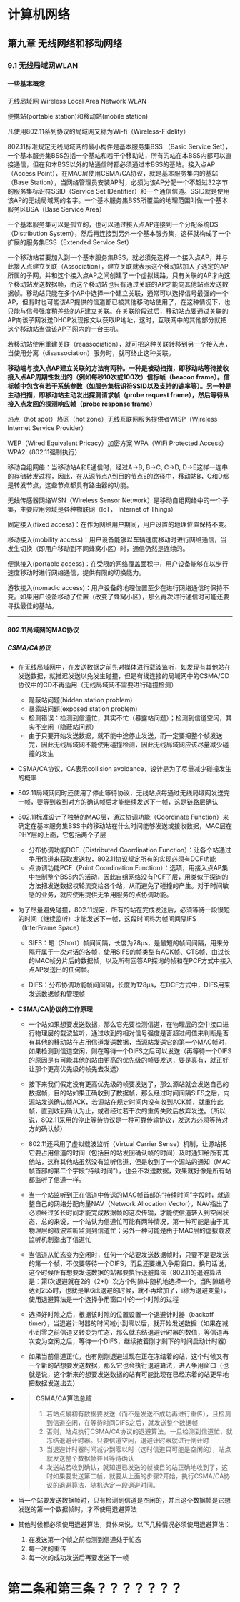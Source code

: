 # 计算机网络

## 第九章 无线网络和移动网络

### 9.1 无线局域网WLAN

#### 一些基本概念

无线局域网 Wireless Local Area Network WLAN

便携站(portable station)和移动站(mobile station)

凡使用802.11系列协议的局域网又称为Wi-fi（Wireless-Fidelity）

802.11标准规定无线局域网的最小构件是基本服务集BSS （Basic Service Set），一个基本服务集BSS包括一个基站和若干个移动站，所有的站在本BSS内都可以直接通信，但在和本BSS以外的站通信时都必须通过本BSS的基站。接入点AP （Access Point），在MAC层使用CSMA/CA协议，就是基本服务集内的基站（Base Station），当网络管理员安装AP时，必须为该AP分配一个不超过32字节的服务集标识符SSID（Service Set IDentifier）和一个通信信道。SSID就是使用该AP的无线局域网的名字。一个基本服务集BSS所覆盖的地理范围叫做一个基本服务区BSA（Base Service Area）

一个基本服务集可以是孤立的，也可以通过接入点AP连接到一个分配系统DS（Distribution System），然后再连接到另外一个基本服务集，这样就构成了一个扩展的服务集ESS（Extended Service Set）

一个移动站若要加入到一个基本服务集BSS，就必须先选择一个接入点AP，并与此接入点建立关联（Association），建立关联就表示这个移动站加入了选定的AP所属的子网，并和这个接入点AP之间创建了一个虚拟线路，只有关联的AP才向这个移动站发送数据帧，而这个移动站也只有通过关联的AP才能向其他站点发送数据帧。移动站只能在多个AP中选择一个建立关联，通常可以选择信号最强的一个AP，但有时也可能该AP提供的信道都已被其他移动站使用了，在这种情况下，也只能与信号强度稍差些的AP建立关联。在关联阶段过后，移动站点要通过关联的AP向该子网发送DHCP发现报文以获取IP地址，这时，互联网中的其他部分就把这个移动站当做该AP子网内的一台主机。

若移动站使用重建关联（reassociation），就可把这种关联转移到另一个接入点，当使用分离（disassociation）服务时，就可终止这种关联。

**移动端与接入点AP建立关联的方法有两种。一种是被动扫描，即移动站等待接收接入点AP周期性发出的（例如每秒10次或100次）信标帧（beacon frame）。信标帧中包含有若干系统参数（如服务集标识符SSID以及支持的速率等）。另一种是主动扫描，即移动站主动发出探测请求帧（probe request frame），然后等待从接入点发回的探测响应帧（probe response frame）**

热点（hot spot）热区（hot zone）无线互联网服务提供者WISP（Wireless Internet Service Provider）

WEP（Wired Equivalent Pricacy）加密方案  WPA（WiFi Protected Access） WPA2（802.11强制执行）

移动自组网络：当移动站A和E通信时，经过A->B, B->C, C->D, D->E这样一连串的存储转发过程，因此，在从源节点A到目的节点E的路径中，移动站B，C和D都是转发节点，这些节点都具有路由器的功能。

无线传感器网络WSN（Wireless Sensor Network）是移动自组网络中的一个子集，主要应用领域是各种物联网（IoT， Internet of Things）

固定接入(fixed access)：在作为网络用户期间，用户设置的地理位置保持不变。

移动接入(mobility access)：用户设备能够以车辆速度移动时进行网络通信，当发生切换（即用户移动到不同蜂窝小区）时，通信仍然是连续的。

便携接入(portable access)：在受限的网络覆盖面积中，用户设备能够在以步行速度移动时进行网络通信，提供有限的切换能力。

游牧接入(nomadic access)：用户设备的地理位置至少在进行网络通信时保持不变。如果用户设备移动了位置（改变了蜂窝小区），那么再次进行通信时可能还要寻找最佳的基站。

***

#### 802.11局域网的MAC协议

##### CSMA/CA协议

+ 在无线局域网中，在发送数据之前先对媒体进行载波监听，如发现有其他站在发送数据，就推迟发送以免发生碰撞，但是有线连接的局域网中的CSMA/CD协议中的CD不再适用（无线局域网不需要进行碰撞检测）
  + 隐蔽站问题(hidden station problem)
  + 暴露站问题(exposed station problem)
  + 检测错误：检测到信道忙，其实不忙（暴露站问题）；检测到信道空闲，其实不空闲（隐蔽站问题）
  + 由于只要开始发送数据，就不能中途停止发送，而一定要把整个帧发送完，因此无线局域网不能使用碰撞检测，因此无线局域网应该尽量减少碰撞的发生

+ CSMA/CA协议，CA表示collision avoidance，设计是为了尽量减少碰撞发生的概率

+ 802.11局域网同时还使用了停止等待协议，无线站点每通过无线局域网发送完一帧，要等到收到对方的确认帧后才能继续发送下一帧，这是链路层确认

+ 802.11标准设计了独特的MAC层，通过协调功能（Coordinate Function）来确定在基本服务集BSS中的移动站在什么时间能够发送或接收数据，MAC层在PHY层的上面，它包括两个子层

  + 分布协调功能DCF（Distributed Coordination Function）：让各个站通过争用信道来获取发送权，802.11协议规定所有的实现必须有DCF功能
  + 点协调功能PCF（Point Coordination Function）：选项，用接入点AP集中控制整个BSS内的活动，因此自组网络没有PCF子层，用类似于探询的方法把发送数据权轮流交给各个站，从而避免了碰撞的产生。对于时间敏感的业务，就应使用提供无争用服务的点协调功能。

+ 为了尽量避免碰撞，802.11规定，所有的站在完成发送后，必须等待一段很短的时间（继续监听）才能发送下一帧，这段时间称为帧间间隔IFS（InterFrame Space）

  + SIFS：短（Short）帧间间隔，长度为28μs，是最短的帧间间隔，用来分隔开属于一次对话的各帧，使用SIFS的帧类型有ACK帧、CTS帧、由过长的MAC帧分片后的数据帧，以及所有回答AP探询的帧和在PCF方式中接入点AP发送出的任何帧。

  + DIFS：分布协调功能帧间间隔，长度为128μs，在DCF方式中，DIFS用来发送数据帧和管理帧

+ **CSMA/CA协议的工作原理**

  + 一个站如果想要发送数据，那么它先要检测信道，在物理层的空中接口进行物理层的载波监听，通过收到的相对信号强度是否超过阈值来判断是否有其他的移动站在占用信道发送数据，当源站发送它的第一个MAC帧时，如果检测到信道空闲，则在等待一个DIFS之后可以发送（再等待一个DIFS的原因是有可能其他的站由更高的优先级的帧要发送，要是真有，就正好让那个更高优先级的帧先去发送）
  + 接下来我们假定没有更高优先级的帧要发送了，那么源站就会发送自己的数据帧，目的站如果正确收到了数据帧，那么经过时间间隔SIFS之后，向源站发送确认帧ACK，若源站在规定时间内没有收到ACK帧，就重传此帧，直到收到确认为止，或者经过若干次的重传失败后放弃发送。（所以说，802.11采用的停止等待协议是一种可靠传输协议，发送方必须等待对方的确认帧）
  + 802.11还采用了虚拟载波监听（Virtual Carrier Sense）机制，让源站把它要占用信道的时间（包括目的站发回确认帧的时间）及时通知给所有其他站，这样其他站虽然没有监听信道，但是收到了一个源站的通知（MAC帧首部的第二个字段“持续时间”），也会不发送数据，效果就好像是所有站都监听了信道一样。
  + 当一个站监听到正在信道中传送的MAC帧首部的“持续时间”字段时，就调整自己的网络分配向量NAV（Network Allocation Vector），NAV指出了必须经过多长时间才能完成数据帧的这次传输，才能使信道转入到空闲状态，总的来说，一个站认为信道忙可能有两种情况，第一种可能是由于其物理层的载波监听监测到信道忙；另外一种可能是由于MAC层的虚拟载波监听机制指出了信道忙
  + 当信道从忙态变为空闲时，任何一个站要发送数据帧时，只要不是要发送的第一个帧，不仅要等待一个DIFS，而且还要进入争用窗口。换句话说，这个时候所有想要发送数据的站都要执行退避算法（802.11的退避算法是：第i次退避就在2的（2+i）次方个时隙中随机地选择一个，当时隙编号达到255时，也就是第6此退避的时候，就不再增加了，i称为退避变量），使用退避算法是一个选择争用窗口中的一个时隙的过程
  + 选择好时隙之后，根据该时隙的位置设置一个退避计时器（backoff timer），当退避计时器的时间减小到零以后，就开始发送数据（如果在减小到零之前信道又转变为忙态，那么就冻结退避计时器的数值，等信道再次变为空闲之后，等待一个DIFS，继续按着刚才剩下的时间启动计时器）

  + 如果当前信道正忙，也有刚刚退避过现在正在冻结着的站，这个时候又有一个新的站想要发送数据，那么它也会执行退避算法，进入争用窗口（也就是说，这个新来的想要发送数据的站有可能比现在已经冻着的站更早地把数据发送出去）

+ > **CSMA/CA算法总结**
  >
  > 1. 若站点最初有数据要发送（而不是发送不成功再进行重传），且检测到信道空闲，在等待时间DIFS之后，就发送整个数据帧
  > 2. 否则，站点执行CSMA/CA协议的退避算法。一旦检测到信道忙，就冻结退避计时器。只要信道空闲，退避计时器就进行倒计时
  > 3. 当退避计时器时间减少到零以时（这时信道只可能是空闲的），站点就发送整个数据帧并且等待确认
  > 4. 发送站若收到确认，就知道已发送的帧被目的站正确地收到了，这时如果要发送第二帧，就要从上面的步骤2开始，执行CSMA/CA协议的退避算法，随机选定一段退避时间。

+ 当一个站要发送数据帧时，只有检测到信道是空闲的，并且这个数据帧是它想发送的第一个数据帧时，才不使用退避算法
+ 其他时候都必须使用退避算法，具体来说，以下几种情况必须使用退避算法：
  1. 在发送第一个帧之前检测到信道处于忙态
  2. 每一次的重传
  3. 每一次的成功发送后再要发送下一帧

# 第二条和第三条？？？？？？？

